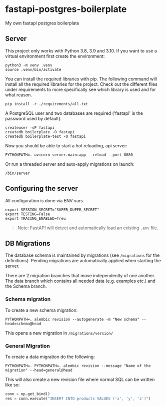 # fastapi-postgres-boilerplate
My own fastapi postgres boilerplate

## Server

This project only works with Python 3.8, 3.9 and 3.10.
If you want to use a virtual environment first create the environment:

```shell
python3 -m venv .venv
source .venv/bin/activate
```

You can install the required libraries with pip. The following command will install all the required
libraries for the project. Check out the different files under requirements to more specifically see
which library is used and for what reason.

```shell
pip install -r ./requirements/all.txt
```

A PostgreSQL user and two databases are required ('fastapi' is the password used by default).

```shell
createuser -sP fastapi
createdb boilerplate -O fastapi
createdb boilerplate-test -O fastapi
```

Now you should be able to start a hot reloading, api server:
```shell
PYTHONPATH=. uvicorn server.main:app --reload --port 8080
```

Or run a threaded server and auto-apply migrations on launch:
```shell
/bin/server
````

## Configuring the server

All configuration is done via ENV vars. 

```shell
export SESSION_SECRET="SUPER_DUPER_SECRET"
export TESTING=False
export TRACING_ENABLED=Treu
```

> Note: FastAPI will detect and automatically load an existing `.env` file. 

## DB Migrations

The database schema is maintained by migrations (see `/migrations` for the
definitions). Pending migrations are automatically applied when starting the
server.

There are 2 migration branches that move independently of one another. The data branch which contains
all needed data (e.g. examples etc.) and the Schema branch.

### Schema migration

To create a new schema migration:

```shell
PYTHONPATH=. alembic revision --autogenerate -m "New schema" --head=schema@head
```

This opens a new migration in `/migrations/version/`

### General Migration

To create a data migration do the following:

```shell
PYTHONPATH=. PYTHONPATH=. alembic revision --message "Name of the migration" --head=general@head
```

This will also create a new revision file where normal SQL can be written like so:

```python
conn = op.get_bind()
res = conn.execute("INSERT INTO products VALUES ('x', 'y', 'z')")
```
